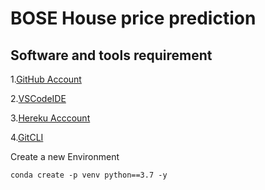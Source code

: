 # BOSE House price prediction
## Software and tools requirement
1.[GitHub Account](https://github.com)

2.[VSCodeIDE](https://code.visualstudio.com/)

3.[Hereku Acccount](https://hereku.com/)

4.[GitCLI](https://git-scm.com/book/en/v2/getting-tarted-the-command-line)

Create a new Environment
```
conda create -p venv python==3.7 -y

```

